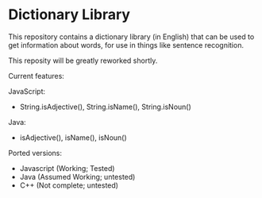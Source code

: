 Dictionary Library
==================
This repository contains a dictionary library (in English) that can be used to get information about words, for use in things like sentence recognition.

This reposity will be greatly reworked shortly.

Current features:

JavaScript:
* String.isAdjective(), String.isName(), String.isNoun()

Java:
* isAdjective(), isName(), isNoun()

Ported versions:
* Javascript (Working; Tested)
* Java (Assumed Working; untested)
* C++ (Not complete; untested)
